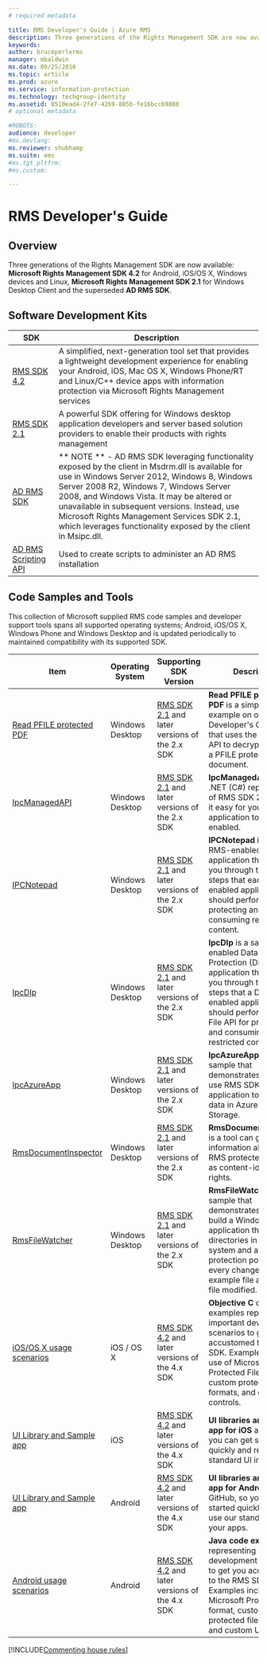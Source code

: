 ```yaml
---
# required metadata

title: RMS Developer's Guide | Azure RMS
description: Three generations of the Rights Management SDK are now available.
keywords:
author: bruceperlerms
manager: mbaldwin
ms.date: 09/25/2016
ms.topic: article
ms.prod: azure
ms.service: information-protection
ms.technology: techgroup-identity
ms.assetid: 0510ead4-2fe7-4269-885b-fe16bcc69888
# optional metadata

#ROBOTS:
audience: developer
#ms.devlang:
ms.reviewer: shubhamp
ms.suite: ems
#ms.tgt_pltfrm:
#ms.custom:

---
```


# RMS Developer's Guide

## Overview ##
Three generations of the Rights Management SDK are now available: **Microsoft Rights Management SDK 4.2** for Android, iOS/OS X, Windows devices and Linux, **Microsoft Rights Management SDK 2.1** for Windows Desktop Client and the superseded **AD RMS SDK**.

## Software Development Kits ##
| SDK | Description |
|------|---------|
| [RMS SDK 4.2](active-directory-rights-management-services-multi-platform-thin-client-sdk-portal.md) | A simplified, next-generation tool set that provides a lightweight development experience for enabling your Android, iOS, Mac OS X, Windows Phone/RT and Linux/C++ device apps with information protection via Microsoft Rights Management services |
| [RMS SDK 2.1](microsoft-information-protection-and-control-client-portal.md) | A powerful SDK offering for Windows desktop application developers and server based solution providers to enable their products with rights management|
|[AD RMS SDK]()|** NOTE ** - AD RMS SDK leveraging functionality exposed by the client in Msdrm.dll is available for use in Windows Server 2012, Windows 8, Windows Server 2008 R2, Windows 7, Windows Server 2008, and Windows Vista. It may be altered or unavailable in subsequent versions. Instead, use Microsoft Rights Management Services SDK 2.1, which leverages functionality exposed by the client in Msipc.dll.|
|[AD RMS Scripting API]()| Used to create scripts to administer an AD RMS installation|

## Code Samples and Tools ##
This collection of Microsoft supplied RMS code samples and developer support tools spans all supported operating systems; Android, iOS/OS X, Windows Phone and Windows Desktop and is updated periodically to maintained compatibility with its supported SDK.

| Item | Operating System | Supporting SDK Version | Description |
|------|------------------|------------------------|-------------|
| [Read PFILE protected PDF](https://blogs.msdn.microsoft.com/rms/2015/11/09/reading-a-pfile-protected-pdf/) | Windows Desktop| [RMS SDK 2.1](microsoft-information-protection-and-control-client-portal.md) and later versions of the 2.x SDK | **Read PFILE protected PDF** is a simple code example on our RMS Developer's Corner blog that uses the MSIPC File API to decrypt and open a PFILE protected PDF document.|
| [IpcManagedAPI](https://github.com/Azure-Samples/active-directory-dotnet-rms) | Windows Desktop | [RMS SDK 2.1](microsoft-information-protection-and-control-client-portal.md) and later versions of the 2.x SDK | **IpcManagedAPI** is a .NET (C#) representation of RMS SDK 2.1 to make it easy for your managed application to be RMS-enabled.|
| [IPCNotepad](https://code.msdn.microsoft.com/ipcnotepad-sample-f67dae80) | Windows Desktop | [RMS SDK 2.1](microsoft-information-protection-and-control-client-portal.md) and later versions of the 2.x SDK| **IPCNotepad** is a sample RMS-enabled application that takes you through the basic steps that each RMS-enabled application should perform when protecting and consuming restricted content.|
| [IpcDlp](https://github.com/Azure-Samples/active-directory-dotnet-rms)|Windows Desktop|[RMS SDK 2.1](microsoft-information-protection-and-control-client-portal.md) and later versions of the 2.x SDK|**IpcDlp** is a sample RMS-enabled Data Leak Protection (DLP) application that takes you through the basic steps that a DLP RMS-enabled application should perform by using File API for protecting and consuming restricted content.|
| [IpcAzureApp](https://github.com/Azure-Samples/active-directory-dotnet-rms) | Windows Desktop|[RMS SDK 2.1](microsoft-information-protection-and-control-client-portal.md) and later versions of the 2.x SDK|**IpcAzureApp** is a sample that demonstrates how to use RMS SDK in Azure application to protect data in Azure Blob Storage.|
| [RmsDocumentInspector](https://github.com/Azure-Samples/active-directory-dotnet-rms) | Windows Desktop|[RMS SDK 2.1](microsoft-information-protection-and-control-client-portal.md) and later versions of the 2.x SDK|**RmsDocumentInspector** is a tool can give information about any RMS protected file such as content-id or user rights.|
| [RmsFileWatcher](https://github.com/Azure-Samples/active-directory-dotnet-rms) | Windows Desktop|[RMS SDK 2.1](microsoft-information-protection-and-control-client-portal.md) and later versions of the 2.x SDK|**RmsFileWatcher** is a sample that demonstrates how to build a Windows application that watches directories in the file system and applies RMS protection policies on every change, for example file added or file modified.|
| [iOS/OS X usage scenarios](https://msdn.microsoft.com/library/dn758307(v=vs.85).aspx) |iOS / OS X|[RMS SDK 4.2](active-directory-rights-management-services-multi-platform-thin-client-sdk-portal.md) and later versions of the 4.x SDK|**Objective C**  code examples representing important development scenarios to get you accustomed to the RMS SDK. Examples include use of Microsoft Protected File format, custom protected file formats, and custom UI controls.|
| [UI Library and Sample app](https://github.com/AzureAD/rms-sdk-ui-for-ios) |iOS|[RMS SDK 4.2](active-directory-rights-management-services-multi-platform-thin-client-sdk-portal.md) and later versions of the 4.x SDK|**UI libraries and sample app for iOS** at GitHub, so you can get started quickly and re-use our standard UI in your apps.|
| [UI Library and Sample app](https://github.com/AzureAD/rms-sdk-ui-for-android) |Android|[RMS SDK 4.2](active-directory-rights-management-services-multi-platform-thin-client-sdk-portal.md) and later versions of the 4.x SDK|**UI libraries and sample app for Android** at GitHub, so you can get started quickly and re-use our standard UI in your apps.|
| [Android usage scenarios](https://msdn.microsoft.com/en-us/library/dn758246(v=vs.85).aspx) |Android|[RMS SDK 4.2](active-directory-rights-management-services-multi-platform-thin-client-sdk-portal.md) and later versions of the 4.x SDK|**Java code examples** representing important development scenarios to get you accustomed to the RMS SDK. Examples include use of Microsoft Protected File format, custom protected file formats, and custom UI controls.|

[!INCLUDE[Commenting house rules](../includes/houserules.md)]